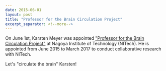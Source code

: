 ```yaml
---
date: 2015-06-01
layout: post
title: "Professor for the Brain Circulation Project"
excerpt_separator: <!--more-->
---
```


On June 1st, Karsten Meyer was appointed ["Professor for the Brain Circulation Project"](http://www.nitech.ac.jp/eng/research/partners.html) at Nagoya Institute of Technology (NITech). 
He is appointed from June 2015 to March 2017 to conduct collaborative research with NITech.
<!--more-->
Let's "circulate the brain" Karsten! 
